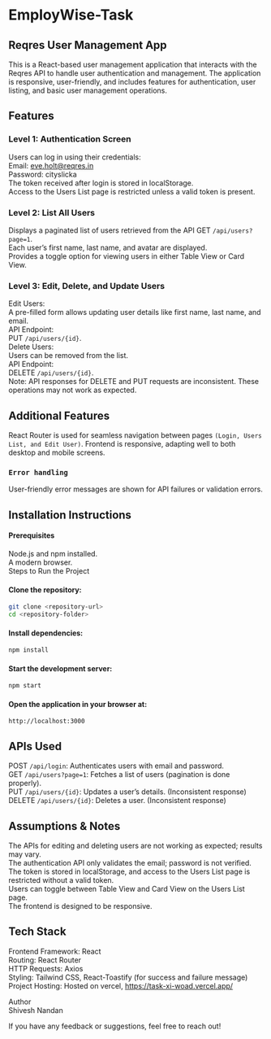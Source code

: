 # EmployWise-Task
## Reqres User Management App
This is a React-based user management application that interacts with the Reqres API to handle user authentication and management. The application is responsive, user-friendly, and includes features for authentication, user listing, and basic user management operations.

## Features

### Level 1: Authentication Screen
Users can log in using their credentials:\
Email: eve.holt@reqres.in \
Password: cityslicka\
The token received after login is stored in localStorage.\
Access to the Users List page is restricted unless a valid token is present.


### Level 2: List All Users
Displays a paginated list of users retrieved from the API GET `/api/users?page=1`.\
Each user’s first name, last name, and avatar are displayed.\
Provides a toggle option for viewing users in either Table View or Card View.


### Level 3: Edit, Delete, and Update Users
Edit Users:\
A pre-filled form allows updating user details like first name, last name, and email.\
API Endpoint:\
PUT `/api/users/{id}`.\
Delete Users:\
Users can be removed from the list.\
API Endpoint:\
DELETE `/api/users/{id}`.\
Note: API responses for DELETE and PUT requests are inconsistent. These operations may not work as expected.

## Additional Features
React Router is used for seamless navigation between pages `(Login, Users List, and Edit User)`.
Frontend is responsive, adapting well to both desktop and mobile screens.
### `Error handling`
User-friendly error messages are shown for API failures or validation errors.


## Installation Instructions
#### Prerequisites
Node.js and npm installed.\
A modern browser.\
Steps to Run the Project
#### Clone the repository:
```bash
git clone <repository-url>
cd <repository-folder>
```
#### Install dependencies:
```bash
npm install
```
#### Start the development server:
```bash
npm start
```
#### Open the application in your browser at:
```arduino
http://localhost:3000
```
## APIs Used
POST `/api/login`: Authenticates users with email and password.\
GET `/api/users?page=1`: Fetches a list of users (pagination is done properly).\
PUT `/api/users/{id}`: Updates a user’s details. (Inconsistent response)\
DELETE `/api/users/{id}`: Deletes a user. (Inconsistent response)

## Assumptions & Notes
The APIs for editing and deleting users are not working as expected; results may vary.\
The authentication API only validates the email; password is not verified.\
The token is stored in localStorage, and access to the Users List page is restricted without a valid token.\
Users can toggle between Table View and Card View on the Users List page.\
The frontend is designed to be responsive.

## Tech Stack
Frontend Framework: React\
Routing: React Router\
HTTP Requests: Axios\
Styling: Tailwind CSS, React-Toastify (for success and failure message)\
Project Hosting: Hosted on vercel, https://task-xi-woad.vercel.app/

Author\
Shivesh Nandan

If you have any feedback or suggestions, feel free to reach out!
